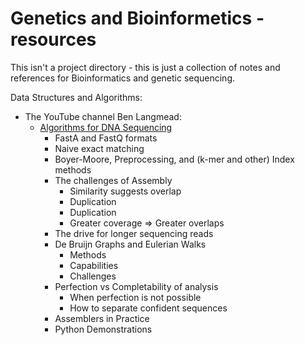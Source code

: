 # Genetics and Bioinformetics - resources
This isn't a project directory - this is just a collection of notes and references for Bioinformatics and genetic sequencing.


Data Structures and Algorithms:
- The YouTube channel Ben Langmead:
  - [Algorithms for DNA Sequencing](https://www.youtube.com/watch?v=hpb-mH-yjLc&list=PL2mpR0RYFQsBiCWVJSvVAO3OJ2t7DzoHA)
    - FastA and FastQ formats
    - Naive exact matching
    - Boyer-Moore, Preprocessing, and (k-mer and other) Index methods
    - The challenges of Assembly
      - Similarity suggests overlap
      - Duplication
      - Duplication
      - Greater coverage => Greater overlaps
    - The drive for longer sequencing reads
    - De Bruijn Graphs and Eulerian Walks
      - Methods
      - Capabilities
      - Challenges
    - Perfection vs Completability of analysis
      - When perfection is not possible
      - How to separate confident sequences
    - Assemblers in Practice
    - Python Demonstrations
  
